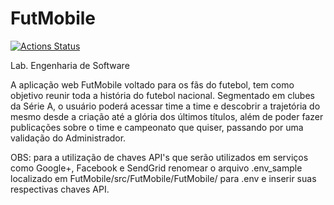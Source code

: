 # FutMobile
[![Actions Status](https://github.com/enzomoralesl/FutMobile/workflows/Deploy%20To%20Azure/badge.svg)](https://github.com/enzomoralesl/FutMobile/actions)

Lab. Engenharia de Software

A aplicação web FutMobile voltado para os fãs do futebol, tem como objetivo reunir toda a história do futebol nacional. Segmentado em clubes da Série A, o usuário poderá acessar time a time e descobrir a trajetória do mesmo desde a criação até a glória dos últimos títulos, além de poder fazer publicações sobre o time e campeonato que quiser, passando por uma validação do Administrador.

OBS: para a utilização de chaves API's que serão utilizados em serviços como Google+, Facebook e SendGrid renomear o arquivo .env_sample localizado em FutMobile/src/FutMobile/FutMobile/ para .env e inserir suas respectivas chaves API.
